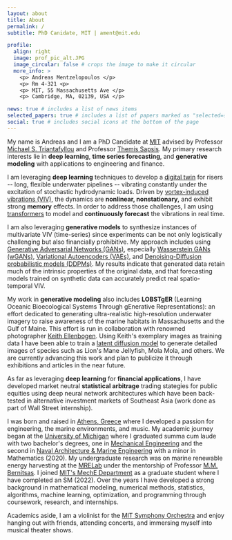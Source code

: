 ```yaml
---
layout: about
title: About
permalink: /
subtitle: PhD Canidate, MIT | ament@mit.edu

profile:
  align: right
  image: prof_pic_alt.JPG
  image_circular: false # crops the image to make it circular
  more_info: >
    <p> Andreas Mentzelopoulos </p>
    <p> Rm 4-321 <p>
    <p> MIT, 55 Massachusetts Ave </p>
    <p> Cambridge, MA, 02139, USA </p>

news: true # includes a list of news items
selected_papers: true # includes a list of papers marked as "selected={true}"
social: true # includes social icons at the bottom of the page
---
```


My name is Andreas and I am a PhD Candidate at [MIT](https://web.mit.edu/) advised by Professor [Michael S. Triantafyllou](https://meche.mit.edu/people/faculty/MISTETRI@MIT.EDU) and Professor [Themis Sapsis](https://sandlab.mit.edu/?page_id=6).  My primary research interests lie in **deep learning**, **time series forecasting**, and **generative modeling** with applications to engineering and finance.

I am leveraging **deep learning** techniques to develop a [digital twin](https://onepetro.org/OTCONF/proceedings-abstract/24OTC/4-24OTC/545009) for risers -- long, flexible underwater pipelines -- vibrating constantly under the excitation of stochastic hydrodynamic loads. Driven by [vortex-induced vibrations (VIV)](https://en.wikipedia.org/wiki/Vortex-induced_vibration), the dynamics are **nonlinear, nonstationary,** and exhibit strong **memory** effects. In order to address those challenges, I am using [transformers](https://arxiv.org/abs/1706.03762) to model and **continuously forecast** the vibrations in real time.

I am also leveraging **generative models** to synthesize instances of multivariate VIV (time-series) since experiments can be not only logistically challenging but also financially prohibitive. My approach includes using [Generative Adversarial Networks (GANs)](https://en.wikipedia.org/wiki/Generative_adversarial_network), especially [Wasserstein GANs (wGANs)](https://arxiv.org/abs/1701.07875), [Variational Autoencoders (VAEs)](https://arxiv.org/abs/1312.6114), and [Denoising-Diffusion probabilistic models (DDPMs)](https://arxiv.org/abs/2006.11239). My results indicate that generated data retain much of the intrinsic properties of the original data, and that forecasting models trained on synthetic data can accurately predict real spatio-temporal VIV.

My work in **generative modeling** also includes **LOBSTgER** (Learning Oceanic Bioecological Systems Through gEnerative Representations): an effort dedicated to generating ultra-realistic high-resolution underwater imagery to raise awareness of the marine habitats in Massachusetts and the Gulf of Maine. This effort is run in collaboration with renowned photographer [Keith Ellenbogen](https://www.keithellenbogen.com/). Using Keith's exemplary images as training data I have been able to train a [latent diffusion model](https://arxiv.org/abs/2112.10752) to generate detailed images of species such as Lion's Mane Jellyfish, Mola Mola, and others. We are currently advancing this work and plan to publicize it through exhibitions and articles in the near future.

As far as leveraging **deep learning** for **financial applications**, I have developed market neutral **statistical arbitrage** trading stategies for public equities using deep neural network architectures which have been back-tested in alternative investment markets of Southeast Asia (work done as part of Wall Street internship).


I was born and raised in [Athens, Greece](https://en.wikipedia.org/wiki/Athens) where I developed a passion for engineering, the marine environments, and music. My academic journey began at the [University of Michigan](https://umich.edu/) where I graduated summa cum laude with two bachelor's degrees, one in [Mechanical Engineering](https://me.engin.umich.edu/) and the second in [Naval Architecture & Marine Engineering](https://name.engin.umich.edu/) with a minor in Mathematics (2020). My undergraduate research was on marine renewable energy harvesting at the [MRELab](https://websites.umich.edu/~mrel/) under the mentorship of Professor [M.M. Bernitsas](https://name.engin.umich.edu/people/bernitsas-michael/). I joined [MIT's MechE Department](https://meche.mit.edu/) as a graduate student where I have completed an SM (2022). Over the years I have developed a strong background in mathematical modeling, numerical methods, statistics, algorithms, machine learning, optimization, and programming through coursework, research, and internships.

Academics aside, I am a violinist for the [MIT Symphony Orchestra](https://mta.mit.edu/music/performance/mit-symphony-orchestra) and enjoy hanging out with friends, attending concerts, and immersing myself into musical theater shows.


<!--
Write your biography here. Tell the world about yourself. Link to your favorite [subreddit](http://reddit.com). You can put a picture in, too. The code is already in, just name your picture `prof_pic.jpg` and put it in the `img/` folder.

Put your address / P.O. box / other info right below your picture. You can also disable any of these elements by editing `profile` property of the YAML header of your `_pages/about.md`. Edit `_bibliography/papers.bib` and Jekyll will render your [publications page](/al-folio/publications/) automatically.

Link to your social media connections, too. This theme is set up to use [Font Awesome icons](https://fontawesome.com/) and [Academicons](https://jpswalsh.github.io/academicons/), like the ones below. Add your Facebook, Twitter, LinkedIn, Google Scholar, or just disable all of them.
-->
